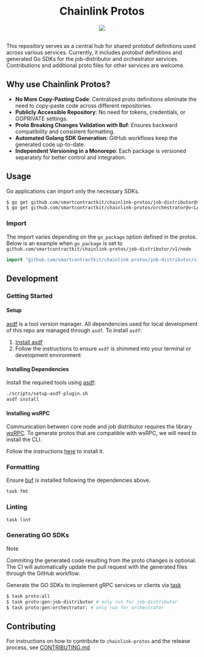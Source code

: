 <div align="center">
  <h1>Chainlink Protos</h1>
  <a><img src="https://github.com/smartcontractkit/chainlink-protos/actions/workflows/push-main.yml/badge.svg" /></a>
  <br/>
  <br/>
</div>

This repository serves as a central hub for shared protobuf definitions used across various services. Currently, it includes protobuf definitions and generated Go SDKs for the job-distributor and orchestrator services. Contributions and additional proto files for other services are welcome.

## Why use Chainlink Protos?

- **No More Copy-Pasting Code**: Centralized proto definitions eliminate the need to copy-paste code across different repositories.
- **Publicly Accessible Repository**: No need for tokens, credentials, or GOPRIVATE settings.
- **Proto Breaking Changes Validation with Buf**: Ensures backward compatibility and consistent formatting.
- **Automated Golang SDK Generation**: GitHub workflows keep the generated code up-to-date.
- **Independent Versioning in a Monorepo**: Each package is versioned separately for better control and integration.

## Usage

Go applications can import only the necessary SDKs.

```bash
$ go get github.com/smartcontractkit/chainlink-protos/job-distributor@v<LATEST_VERSION>
$ go get github.com/smartcontractkit/chainlink-protos/orchestrator@v<LATEST_VERSION>
```

### Import

The import varies depending on the `go_package` option defined in the protos.
Below is an example when `go_package` is set to `github.com/smartcontractkit/chainlink-protos/job-distributor/v1/node`

```go
import "github.com/smartcontractkit/chainlink-protos/job-distributor/v1/node"
```

## Development

### Getting Started

#### Setup

[asdf](https://asdf-vm.com/) is a tool version manager. All dependencies used for local development of this repo are
managed through `asdf`. To install `asdf`:

1. [Install asdf](https://asdf-vm.com/guide/getting-started.html)
2. Follow the instructions to ensure `asdf` is shimmed into your terminal or development environment

#### Installing Dependencies

Install the required tools using [asdf](https://asdf-vm.com/guide/getting-started.html):

```bash
./scripts/setup-asdf-plugin.sh
asdf install
```

#### Installing wsRPC

Communication between core node and job distributor requires the library [wsRPC](https://github.com/smartcontractkit/wsrpc). To generate protos that are compatible with wsRPC, we will need to install the CLI.

Follow the instructions [here](https://github.com/smartcontractkit/wsrpc?tab=readme-ov-file#set-up) to install it.

### Formatting

Ensure [buf](https://buf.build/product/cli) is installed following the dependencies above.

```bash
task fmt
```

### Linting

```bash
task lint
```

### Generating GO SDKs

> [!Note]
> Commiting the generated code resulting from the proto changes is optional. The CI will automatically update the pull request with the generated files through the GitHub workflow.

Generate the GO SDKs to implement gRPC services or clients via [task](https://taskfile.dev/installation/)

```bash
$ task proto:all
$ task proto:gen:job-distributor # only run for job-distributor
$ task proto:gen:orchestrator: # only run for orchestrator
```

## Contributing

For instructions on how to contribute to `chainlink-protos` and the release process,
see [CONTRIBUTING.md](https://github.com/smartcontractkit/chainlink-protos/blob/main/CONTRIBUTING.md)
